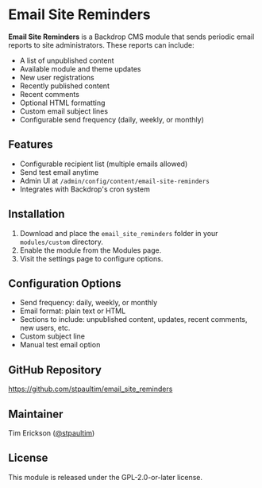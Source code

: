 # Email Site Reminders

**Email Site Reminders** is a Backdrop CMS module that sends periodic email reports to site administrators. These reports can include:

- A list of unpublished content
- Available module and theme updates
- New user registrations
- Recently published content
- Recent comments
- Optional HTML formatting
- Custom email subject lines
- Configurable send frequency (daily, weekly, or monthly)

## Features

- Configurable recipient list (multiple emails allowed)
- Send test email anytime
- Admin UI at `/admin/config/content/email-site-reminders`
- Integrates with Backdrop's cron system

## Installation

1. Download and place the `email_site_reminders` folder in your `modules/custom` directory.
2. Enable the module from the Modules page.
3. Visit the settings page to configure options.

## Configuration Options

- Send frequency: daily, weekly, or monthly
- Email format: plain text or HTML
- Sections to include: unpublished content, updates, recent comments, new users, etc.
- Custom subject line
- Manual test email option

## GitHub Repository

<https://github.com/stpaultim/email_site_reminders>

## Maintainer

Tim Erickson ([@stpaultim](https://github.com/stpaultim))

## License

This module is released under the GPL-2.0-or-later license.

